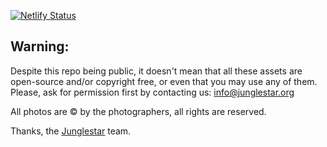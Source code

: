 [![Netlify Status](https://api.netlify.com/api/v1/badges/afe6c2ab-34a1-4b96-af27-948c41b34967/deploy-status)](https://app.netlify.com/sites/magicgreensome/deploys)

## Warning:

Despite this repo being public, it doesn't mean that all these assets are open-source and/or copyright free, or even that you may use any of them. Please, ask for permission first by contacting us: info@junglestar.org

All photos are © by the photographers, all rights are reserved.

Thanks, the [Junglestar](https://junglestar.org) team.
